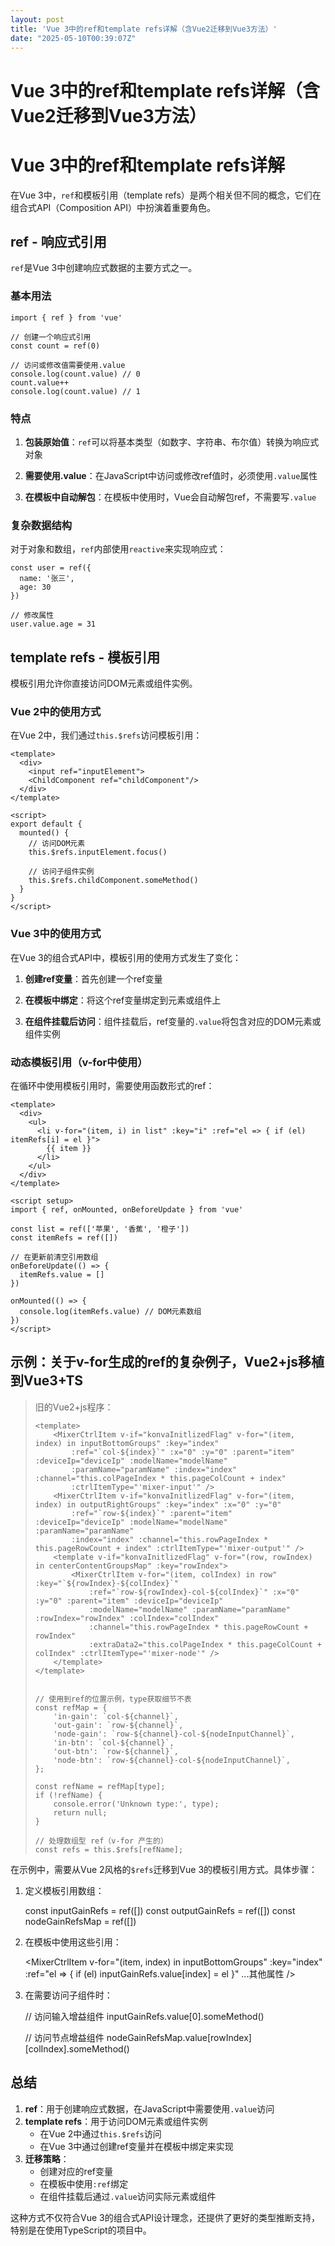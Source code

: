 ```yaml
---
layout: post
title: 'Vue 3中的ref和template refs详解（含Vue2迁移到Vue3方法）'
date: "2025-05-10T00:39:07Z"
---
```

Vue 3中的ref和template refs详解（含Vue2迁移到Vue3方法）
==========================================

Vue 3中的ref和template refs详解
==========================

在Vue 3中，`ref`和模板引用（template refs）是两个相关但不同的概念，它们在组合式API（Composition API）中扮演着重要角色。

ref - 响应式引用
-----------

`ref`是Vue 3中创建响应式数据的主要方式之一。

### 基本用法

    import { ref } from 'vue'
    
    // 创建一个响应式引用
    const count = ref(0)
    
    // 访问或修改值需要使用.value
    console.log(count.value) // 0
    count.value++
    console.log(count.value) // 1
    

### 特点

1.  **包装原始值**：`ref`可以将基本类型（如数字、字符串、布尔值）转换为响应式对象
2.  **需要使用.value**：在JavaScript中访问或修改ref值时，必须使用`.value`属性
3.  **在模板中自动解包**：在模板中使用时，Vue会自动解包ref，不需要写`.value`

    <template>
      <div>{{ count }}</div> <!-- 不需要.value -->
    </template>
    

### 复杂数据结构

对于对象和数组，`ref`内部使用`reactive`来实现响应式：

    const user = ref({
      name: '张三',
      age: 30
    })
    
    // 修改属性
    user.value.age = 31
    

template refs - 模板引用
--------------------

模板引用允许你直接访问DOM元素或组件实例。

### Vue 2中的使用方式

在Vue 2中，我们通过`this.$refs`访问模板引用：

    <template>
      <div>
        <input ref="inputElement">
        <ChildComponent ref="childComponent"/>
      </div>
    </template>
    
    <script>
    export default {
      mounted() {
        // 访问DOM元素
        this.$refs.inputElement.focus()
        
        // 访问子组件实例
        this.$refs.childComponent.someMethod()
      }
    }
    </script>
    

### Vue 3中的使用方式

在Vue 3的组合式API中，模板引用的使用方式发生了变化：

1.  **创建ref变量**：首先创建一个ref变量
2.  **在模板中绑定**：将这个ref变量绑定到元素或组件上
3.  **在组件挂载后访问**：组件挂载后，ref变量的`.value`将包含对应的DOM元素或组件实例

    <template>
      <div>
        <input ref="inputRef">
        <ChildComponent ref="childComponentRef"/>
      </div>
    </template>
    
    <script setup>
    import { ref, onMounted } from 'vue'
    import ChildComponent from './ChildComponent.vue'
    
    // 创建模板引用
    const inputRef = ref(null)
    const childComponentRef = ref(null)
    
    onMounted(() => {
      // 访问DOM元素
      inputRef.value.focus()
      
      // 访问子组件实例
      childComponentRef.value.someMethod()
    })
    </script>
    

### 动态模板引用（v-for中使用）

在循环中使用模板引用时，需要使用函数形式的ref：

    <template>
      <div>
        <ul>
          <li v-for="(item, i) in list" :key="i" :ref="el => { if (el) itemRefs[i] = el }">
            {{ item }}
          </li>
        </ul>
      </div>
    </template>
    
    <script setup>
    import { ref, onMounted, onBeforeUpdate } from 'vue'
    
    const list = ref(['苹果', '香蕉', '橙子'])
    const itemRefs = ref([])
    
    // 在更新前清空引用数组
    onBeforeUpdate(() => {
      itemRefs.value = []
    })
    
    onMounted(() => {
      console.log(itemRefs.value) // DOM元素数组
    })
    </script>
    

示例：关于v-for生成的ref的复杂例子，Vue2+js移植到Vue3+TS
---------------------------------------

> 旧的Vue2+js程序：
> 
>     <template>
>         <MixerCtrlItem v-if="konvaInitlizedFlag" v-for="(item, index) in inputBottomGroups" :key="index"
>             :ref="`col-${index}`" :x="0" :y="0" :parent="item" :deviceIp="deviceIp" :modelName="modelName"
>             :paramName="paramName" :index="index" :channel="this.colPageIndex * this.pageColCount + index"
>             :ctrlItemType="'mixer-input'" />
>         <MixerCtrlItem v-if="konvaInitlizedFlag" v-for="(item, index) in outputRightGroups" :key="index" :x="0" :y="0"
>             :ref="`row-${index}`" :parent="item" :deviceIp="deviceIp" :modelName="modelName" :paramName="paramName"
>             :index="index" :channel="this.rowPageIndex * this.pageRowCount + index" :ctrlItemType="'mixer-output'" />
>         <template v-if="konvaInitlizedFlag" v-for="(row, rowIndex) in centerContentGroupsMap" :key="rowIndex">
>             <MixerCtrlItem v-for="(item, colIndex) in row" :key="`${rowIndex}-${colIndex}`"
>                 :ref="`row-${rowIndex}-col-${colIndex}`" :x="0" :y="0" :parent="item" :deviceIp="deviceIp"
>                 :modelName="modelName" :paramName="paramName" :rowIndex="rowIndex" :colIndex="colIndex"
>                 :channel="this.rowPageIndex * this.pageRowCount + rowIndex"
>                 :extraData2="this.colPageIndex * this.pageColCount + colIndex" :ctrlItemType="'mixer-node'" />
>         </template>
>     </template>
>     
> 
>     // 使用到ref的位置示例，type获取细节不表
>     const refMap = {
>         'in-gain': `col-${channel}`,
>         'out-gain': `row-${channel}`,
>         'node-gain': `row-${channel}-col-${nodeInputChannel}`,
>         'in-btn': `col-${channel}`,
>         'out-btn': `row-${channel}`,
>         'node-btn': `row-${channel}-col-${nodeInputChannel}`,
>     };
>     
>     const refName = refMap[type];
>     if (!refName) {
>         console.error('Unknown type:', type);
>         return null;
>     }
>     
>     // 处理数组型 ref（v-for 产生的）
>     const refs = this.$refs[refName];
>     

在示例中，需要从Vue 2风格的`$refs`迁移到Vue 3的模板引用方式。具体步骤：

1.  定义模板引用数组：

    const inputGainRefs = ref([])
    const outputGainRefs = ref([])
    const nodeGainRefsMap = ref([])
    

2.  在模板中使用这些引用：

    <MixerCtrlItem 
      v-for="(item, index) in inputBottomGroups" 
      :key="index"
      :ref="el => { if (el) inputGainRefs.value[index] = el }"
      ...其他属性
    />
    

3.  在需要访问子组件时：

    // 访问输入增益组件
    inputGainRefs.value[0].someMethod()
    
    // 访问节点增益组件
    nodeGainRefsMap.value[rowIndex][colIndex].someMethod()
    

总结
--

1.  **ref**：用于创建响应式数据，在JavaScript中需要使用`.value`访问
2.  **template refs**：用于访问DOM元素或组件实例
    *   在Vue 2中通过`this.$refs`访问
    *   在Vue 3中通过创建ref变量并在模板中绑定来实现
3.  **迁移策略**：
    *   创建对应的ref变量
    *   在模板中使用`:ref`绑定
    *   在组件挂载后通过`.value`访问实际元素或组件

这种方式不仅符合Vue 3的组合式API设计理念，还提供了更好的类型推断支持，特别是在使用TypeScript的项目中。

​